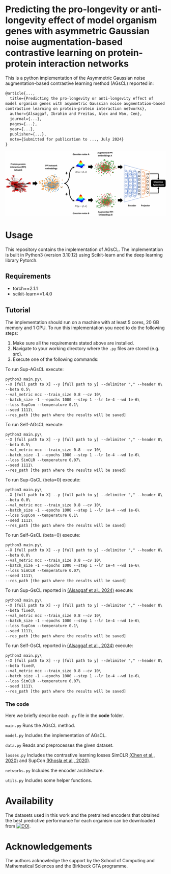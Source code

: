 # Predicting the pro-longevity or anti-longevity effect of model organism genes with asymmetric Gaussian noise augmentation-based contrastive learning on protein-protein interaction networks
This is a python implementation of the Asymmetric Gaussian noise augmentation-based contrastive learning method (AGsCL) reported in:
```
@article{...,
  title={Predicting the pro-longevity or anti-longevity effect of model organism genes with asymmetric Gaussian noise augmentation-based contrastive learning on protein-protein interaction networks},
  author={Alsaggaf, Ibrahim and Freitas, Alex and Wan, Cen},
  journal={...},
  pages={...},
  year={...},
  publisher={...},
  note={Submitted for publication to ..., July 2024}
}
```

<p align="center">
  <img src="images/Flowchart.png" width="1000" title="AGsCL flow-chart">
</p>

# Usage
This repository contains the implementation of AGsCL. The implementation is built in Python3 (version 3.10.12) using Scikit-learn and the deep learning library Pytorch. 

## Requirements
- torch==2.1.1
- scikit-learn==1.4.0

## Tutorial
The implementation should run on a machine with at least 5 cores, 20 GB memory and 1 GPU. To run this implementation you need to do the following steps:
1. Make sure all the requirements stated above are installed.
2. Navigate to your working directory where the `.py` files are stored (e.g. src).
3. Execute one of the following commands:

To run Sup-AGsCL execute:
```
python3 main.py\
--X [full path to X] --y [full path to y] --delimiter "," --header 0\
--beta 0.5\
--val_metric mcc --train_size 0.8 --cv 10\
--batch_size -1 --epochs 1000 --step 1 --lr 1e-4 --wd 1e-6\
--loss SupCon --temperature 0.1\
--seed 1111\
--res_path [the path where the results will be saved]
```
To run Self-AGsCL execute:
```
python3 main.py\
--X [full path to X] --y [full path to y] --delimiter "," --header 0\
--beta 0.5\
--val_metric mcc --train_size 0.8 --cv 10\
--batch_size -1 --epochs 1000 --step 1 --lr 1e-4 --wd 1e-6\
--loss SimCLR --temperature 0.07\
--seed 1111\
--res_path [the path where the results will be saved]
```
To run Sup-GsCL (beta=0) execute:
```
python3 main.py\
--X [full path to X] --y [full path to y] --delimiter "," --header 0\
--beta 0.0\
--val_metric mcc --train_size 0.8 --cv 10\
--batch_size -1 --epochs 1000 --step 1 --lr 1e-4 --wd 1e-6\
--loss SupCon --temperature 0.1\
--seed 1111\
--res_path [the path where the results will be saved]
```
To run Self-GsCL (beta=0) execute:
```
python3 main.py\
--X [full path to X] --y [full path to y] --delimiter "," --header 0\
--beta 0.0\
--val_metric mcc --train_size 0.8 --cv 10\
--batch_size -1 --epochs 1000 --step 1 --lr 1e-4 --wd 1e-6\
--loss SimCLR --temperature 0.07\
--seed 1111\
--res_path [the path where the results will be saved]
```
To run Sup-GsCL reported in [(Alsaggaf et al., 2024)](https://doi.org/10.1093/bfgp/elad059) execute:
```
python3 main.py\
--X [full path to X] --y [full path to y] --delimiter "," --header 0\
--beta fixed\
--val_metric mcc --train_size 0.8 --cv 10\
--batch_size -1 --epochs 1000 --step 1 --lr 1e-4 --wd 1e-6\
--loss SupCon --temperature 0.1\
--seed 1111\
--res_path [the path where the results will be saved]
```
To run Self-GsCL reported in [(Alsaggaf et al., 2024)](https://doi.org/10.1093/bfgp/elad059) execute:
```
python3 main.py\
--X [full path to X] --y [full path to y] --delimiter "," --header 0\
--beta fixed\
--val_metric mcc --train_size 0.8 --cv 10\
--batch_size -1 --epochs 1000 --step 1 --lr 1e-4 --wd 1e-6\
--loss SimCLR --temperature 0.07\
--seed 1111\
--res_path [the path where the results will be saved]
```

### The code
Here we briefly describe each `.py` file in the **code** folder.

`main.py` Runs the AGsCL method.

`model.py` Includes the implementation of AGsCL.

`data.py` Reads and preprocesses the given dataset.

`losses.py` Includes the contrastive learning losses SimCLR [(Chen et al., 2020)](http://proceedings.mlr.press/v119/chen20j.html) and SupCon [(Khosla et al., 2020)](https://proceedings.neurips.cc/paper/2020/hash/d89a66c7c80a29b1bdbab0f2a1a94af8-Abstract.html).

`networks.py` Includes the encoder architecture.

`utils.py` Includes some helper functions.

# Availability
The datasets used in this work and the pretrained encoders that obtained the best predictive performance for each organism can be downloaded from [![DOI](https://zenodo.org/badge/DOI/10.5281/zenodo.12143797.svg)](https://doi.org/10.5281/zenodo.12143797).

# Acknowledgements
The authors acknowledge the support by the School of Computing and Mathematical Sciences and the Birkbeck GTA programme.
